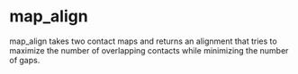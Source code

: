 # map_align
map_align takes two contact maps and returns an alignment that tries to maximize the number of overlapping contacts while minimizing the number of gaps.